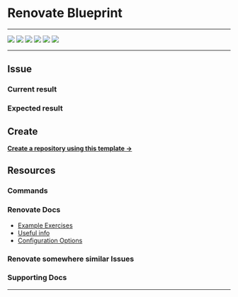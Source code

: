 # Renovate Blueprint

---

![](https://img.shields.io/github/commit-activity/m/ik-workshop/renovate-issue-blueprint)
![](https://img.shields.io/github/last-commit/ik-workshop/renovate-issue-blueprint)
[![](https://img.shields.io/github/license/ivankatliarchuk/.github)](https://github.com/ivankatliarchuk/.github/LICENCE)
[![](https://img.shields.io/github/languages/code-size/ik-workshop/renovate-issue-blueprint)](https://github.com/ik-workshop/renovate-issue-blueprint)
[![](https://img.shields.io/github/repo-size/ik-workshop/renovate-issue-blueprint)](https://github.com/ik-workshop/renovate-issue-blueprint)
![](https://img.shields.io/github/languages/top/ik-workshop/renovate-issue-blueprint?color=green&logo=markdown&logoColor=blue)

---

## Issue

### Current result

### Expected result

## Create

[**Create a repository using this template →**][template.generate]

## Resources

### Commands

### Renovate Docs

- [Example Exercises](./examples)
- [Useful info](./docs/Notes.md)
- [Configuration Options](https://docs.renovatebot.com/configuration-options/)

### Renovate somewhere similar Issues

### Supporting Docs


---

<!-- resources -->
[template.generate]: https://github.com/ik-workshop/renovate-issue-blueprint/generate
[code-style.badge]: https://img.shields.io/badge/code_style-prettier-ff69b4.svg?style=flat-square
